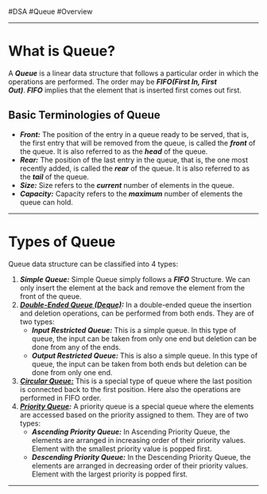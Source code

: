 #DSA #Queue #Overview 
___
# What is Queue?
A ***Queue*** is a linear data structure that follows a particular order in which the operations are performed. The order may be ***FIFO(First In, First Out)***. ***FIFO*** implies that the element that is inserted first comes out first.
## Basic Terminologies of Queue

- ***Front:*** The position of the entry in a queue ready to be served, that is, the first entry that will be removed from the queue, is called the ***front*** of the queue. It is also referred to as the ***head*** of the queue.
- ***Rear:*** The position of the last entry in the queue, that is, the one most recently added, is called the ***rear*** of the queue. It is also referred to as the ***tail*** of the queue.
- ***Size:*** Size refers to the ***current*** number of elements in the queue.
- ***Capacity:*** Capacity refers to the ***maximum*** number of elements the queue can hold.
___
# Types of Queue
Queue data structure can be classified into 4 types:
1. ***Simple Queue:*** Simple Queue simply follows a ***FIFO*** Structure. We can only insert the element at the back and remove the element from the front of the queue.
2. [***Double-Ended Queue (Deque)***](https://www.geeksforgeeks.org/deque-set-1-introduction-applications)***:*** In a double-ended queue the insertion and deletion operations, can be performed from both ends. They are of two types:
    - ***Input Restricted Queue:*** This is a simple queue. In this type of queue, the input can be taken from only one end but deletion can be done from any of the ends.
    - ***Output Restricted Queue:*** This is also a simple queue. In this type of queue, the input can be taken from both ends but deletion can be done from only one end.
3. [***Circular Queue:***](https://www.geeksforgeeks.org/introduction-to-circular-queue) This is a special type of queue where the last position is connected back to the first position. Here also the operations are performed in FIFO order.
4. [***Priority Queue***](https://www.geeksforgeeks.org/priority-queue-set-1-introduction)***:*** A priority queue is a special queue where the elements are accessed based on the priority assigned to them. They are of two types:
    - ***Ascending Priority Queue:*** In Ascending Priority Queue, the elements are arranged in increasing order of their priority values. Element with the smallest priority value is popped first.
    - ***Descending Priority Queue:*** In the Descending Priority Queue, the elements are arranged in decreasing order of their priority values. Element with the largest priority is popped first.
---


